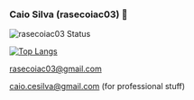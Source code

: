 ### Caio Silva (rasecoiac03) 👋

![rasecoiac03 Status](https://github-readme-stats.vercel.app/api?username=rasecoiac03&show_icons=true)

[![Top Langs](https://github-readme-stats.vercel.app/api/top-langs/?username=rasecoiac03&hide=javascript,html,vue,css&exclude_repo=node)](https://github.com/anuraghazra/github-readme-stats)

rasecoiac03@gmail.com

caio.cesilva@gmail.com (for professional stuff)
